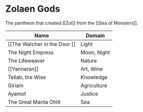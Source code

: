 # Zolaen Gods
The pantheon that created [[Zol]] from the [[Sea of Monsters]].

Name | Domain
------------ | ------------
[[The Watcher in the Door ]]| Light
The Night Empress | Moon, Night
The Lifeweaver | Nature
[[Yanneran]] | Art, Wine
Tellab, the Wise | Knowledge
Giriam | Agriculture
Ayamot | Justice
The Great Manta Ohlit | Sea



